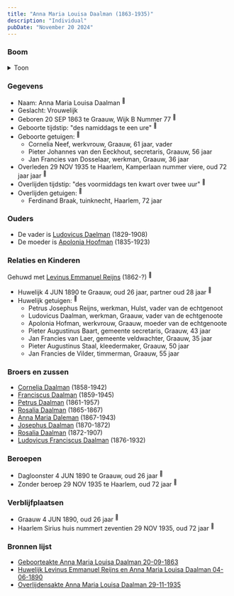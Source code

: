 ```yaml
---
title: "Anna Maria Louisa Daalman (1863-1935)"
description: "Individual"
pubDate: "November 20 2024"
---
```


### Boom
<details><summary>Toon</summary>

![test](https://www.plantuml.com/plantuml/svg/ZPDRRzim38NVzIk8zc5F1NnPDZi8qYwfisxe3Lktru2ssKIBB0MYt28eyj_7DbwIOSNIDuEYw8_d79rnG1_QnYXUQBj4ZmsKM2rcthMs7ZlZF0IFbkM8R51pNHDKsbU6Dj_KBCCA6cfAyhmfSI1FBgoMfFQcLWQPuKa1mCZvclpTN5SBIyo3GOFQ3eUGghLIx-3svLUiDZUEBjlQFUYgPJX7CWtQ8q26Br4K9Jd0SP5EUfEH37wwrsJgDGpw9PQhQUb2CDGVGW8tupk8C-c-Q0s7lKPUjCPCqTRJoZlcqWcEt8XZ-FhZ6k8yok2pHsmV1QoZ-RGKJQn6k73k_Y-OJ60ceo8jql_0v71zyrDWqfuCi86iPgR3HFbcXpn9_m4Qz1-fhhMTILiQmtanbl6zZozS4-6A8pWsUZOFApB6FGhRMdNYdPnq7QfRO5VeRaf1Zf8aLzlzhKMuGYyANBfMCuehkE-ADCFMqSE2915yBsu5-SDsjODg99sA-REAYDvGyvoSFtcX1sqbBKKZL2qP-4Rwb-KjNvgz9JK2bBmrBwTm-heVxpSvol9eQqSMlsf7ihCZYrM7kIkeCxArlDBV)
</details>

### Gegevens
- Naam: Anna Maria Louisa Daalman <sup><a href="../s00384/" style="text-decoration:none" title="Geboorteakte Anna Maria Louisa Daalman 20-09-1863">:link:</a></sup>
- Geslacht: Vrouwelijk
- Geboren 20 SEP 1863 te Graauw, Wijk B Nummer 77 <sup><a href="../s00384/" style="text-decoration:none" title="Geboorteakte Anna Maria Louisa Daalman 20-09-1863">:link:</a></sup>
- Geboorte tijdstip: "des namiddags te een ure" <sup><a href="../s00384/" style="text-decoration:none" title="Geboorteakte Anna Maria Louisa Daalman 20-09-1863">:link:</a></sup>
- Geboorte getuigen: <sup><a href="../s00384/" style="text-decoration:none" title="Geboorteakte Anna Maria Louisa Daalman 20-09-1863">:link:</a></sup>
  - Cornelia Neef, werkvrouw, Graauw, 61 jaar, vader
  - Pieter Johannes van den Eeckhout, secretaris, Graauw, 56 jaar
  - Jan Francies van Dosselaar, werkman, Graauw, 36 jaar
- Overleden 29 NOV 1935 te Haarlem, Kamperlaan nummer viere, oud 72 jaar jaar <sup><a href="../s00408/" style="text-decoration:none" title="Overlijdensakte Anna Maria Louisa Daalman 29-11-1935">:link:</a></sup>
- Overlijden tijdstip: "des voormiddags ten kwart over twee uur" <sup><a href="../s00408/" style="text-decoration:none" title="Overlijdensakte Anna Maria Louisa Daalman 29-11-1935">:link:</a></sup>
- Overlijden getuigen: <sup><a href="../s00408/" style="text-decoration:none" title="Overlijdensakte Anna Maria Louisa Daalman 29-11-1935">:link:</a></sup>
  - Ferdinand Braak, tuinknecht, Haarlem, 72 jaar

### Ouders
- De vader is [Ludovicus Daelman](../i00029/) (1829-1908)
- De moeder is [Apolonia Hoofman](../i00028/) (1835-1923)

### Relaties en Kinderen

Gehuwd met [Levinus Emmanuel Reijns](../i00238/) (1862-?) <sup><a href="../s00396/" style="text-decoration:none" title="Huwelijk Levinus Emmanuel Reijns en Anna Maria Louisa Daalman 04-06-1890">:link:</a></sup>
- Huwelijk 4 JUN 1890 te Graauw, oud 26 jaar, partner oud 28 jaar <sup><a href="../s00396/" style="text-decoration:none" title="Huwelijk Levinus Emmanuel Reijns en Anna Maria Louisa Daalman 04-06-1890">:link:</a></sup>
- Huwelijk getuigen:  <sup><a href="../s00396/" style="text-decoration:none" title="Huwelijk Levinus Emmanuel Reijns en Anna Maria Louisa Daalman 04-06-1890">:link:</a></sup>
  - Petrus Josephus Reijns, werkman, Hulst, vader van de echtgenoot
  - Ludovicus Daalman, werkman, Graauw, vader van de echtgenoote
  - Apolonia Hofman, werkvrouw, Graauw, moeder van de echtgenoote
  - Pieter Augustinus Baart, gemeente secretaris, Graauw, 43 jaar
  - Jan Francies van Laer, gemeente veldwachter, Graauw, 35 jaar
  - Pieter Augustinus Staal, kleedermaker, Graauw, 50 jaar
  - Jan Francies de Vilder, timmerman, Graauw, 55 jaar

### Broers en zussen
- [Cornelia Daalman](../i00226/) (1858-1942)
- [Franciscus Daalman](../i00227/) (1859-1945)
- [Petrus Daalman](../i00228/) (1861-1957)
- [Rosalia Daalman](../i00230/) (1865-1867)
- [Anna Maria Daleman](../i00231/) (1867-1943)
- [Josephus Daalman](../i00232/) (1870-1872)
- [Rosalia Daalman](../i00233/) (1872-1907)
- [Ludovicus Franciscus Daalman](../i00234/) (1876-1932)

### Beroepen
- Dagloonster 4 JUN 1890 te Graauw, oud 26 jaar <sup><a href="../s00396/" style="text-decoration:none" title="Huwelijk Levinus Emmanuel Reijns en Anna Maria Louisa Daalman 04-06-1890">:link:</a></sup>
- Zonder beroep 29 NOV 1935 te Haarlem, oud 72 jaar <sup><a href="../s00408/" style="text-decoration:none" title="Overlijdensakte Anna Maria Louisa Daalman 29-11-1935">:link:</a></sup>

### Verblijfplaatsen
- Graauw  4 JUN 1890, oud 26 jaar  <sup><a href="../s00396/" style="text-decoration:none" title="Huwelijk Levinus Emmanuel Reijns en Anna Maria Louisa Daalman 04-06-1890">:link:</a></sup>
- Haarlem Sirius huis nummert zeventien 29 NOV 1935, oud 72 jaar  <sup><a href="../s00408/" style="text-decoration:none" title="Overlijdensakte Anna Maria Louisa Daalman 29-11-1935">:link:</a></sup>

### Bronnen lijst
- [Geboorteakte Anna Maria Louisa Daalman 20-09-1863](../s00384/)
- [Huwelijk Levinus Emmanuel Reijns en Anna Maria Louisa Daalman 04-06-1890](../s00396/)
- [Overlijdensakte Anna Maria Louisa Daalman 29-11-1935](../s00408/)